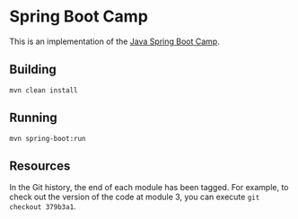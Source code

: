 # Spring Boot Camp

This is an implementation of the [Java Spring Boot Camp](https://docs.google.com/document/d/115ECGotI2TmfeZRk2t9ExETPR0v5oYHLPlEhhiciYAo/edit?usp=sharing).

## Building

`mvn clean install`

## Running

`mvn spring-boot:run`

## Resources

In the Git history, the end of each module has been tagged. For example, to check out the version of the code
at module 3, you can execute `git checkout 379b3a1`.